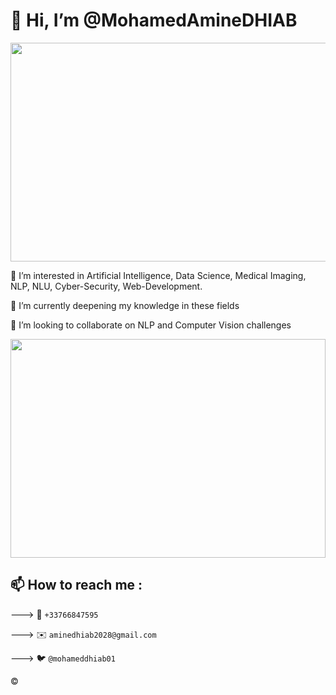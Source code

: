 # 👋 Hi, I’m @MohamedAmineDHIAB 



<p align="center">
  
  <kbd>
  
  <img  width="700" height="350" src="https://64.media.tumblr.com/9ea4ce9dfc649eaff5f972e1a987c260/tumblr_nq32n3TIae1ur2po4o1_500.gifv">
  </kbd>
</p>



👀 I’m interested in Artificial Intelligence, Data Science, Medical Imaging, NLP, NLU, Cyber-Security, Web-Development. 

🌱 I’m currently deepening my knowledge in these fields

💞️ I’m looking to collaborate on NLP and Computer Vision challenges 

<p align="center">
  <kbd>
  
  <img  width="100%" height="350" src="https://user-images.githubusercontent.com/85687148/133894550-7d7bfb73-04f7-4b98-9ba9-179278b6efef.gif">
  </kbd>
</p>


## 📫 How to reach me :

---> 📱 `+33766847595`

---> ✉️ `aminedhiab2028@gmail.com`

---> 🐦 `@mohameddhiab01`




©️
  


<!---
MohamedAmineDHIAB/MohamedAmineDHIAB is a ✨ special ✨ repository because its `README.md` (this file) appears on your GitHub profile.
You can click the Preview link to take a look at your changes.
--->
